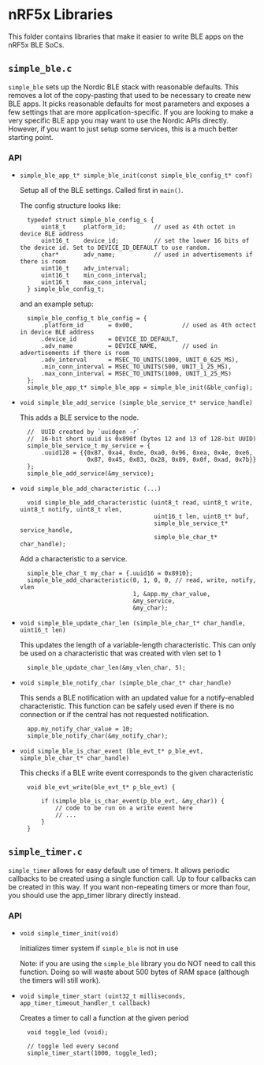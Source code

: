 nRF5x Libraries
===============

This folder contains libraries that make it easier to write BLE apps on the
nRF5x BLE SoCs.

## `simple_ble.c`

`simple_ble` sets up the Nordic BLE stack with reasonable defaults. This
removes a lot of the copy-pasting that used to be necessary to create new BLE apps.
It picks reasonable defaults for most parameters and exposes a few settings
that are more application-specific. If you are looking to make a very specific
BLE app you may want to use the Nordic APIs directly. However, if you want
to just setup some services, this is a much better starting point.

### API

- `simple_ble_app_t* simple_ble_init(const simple_ble_config_t* conf)`

    Setup all of the BLE settings. Called first in `main()`.

    The config structure looks like:

        typedef struct simple_ble_config_s {
            uint8_t     platform_id;        // used as 4th octet in device BLE address
            uint16_t    device_id;          // set the lower 16 bits of the device id. Set to DEVICE_ID_DEFAULT to use random.
            char*       adv_name;           // used in advertisements if there is room
            uint16_t    adv_interval;
            uint16_t    min_conn_interval;
            uint16_t    max_conn_interval;
        } simple_ble_config_t;

    and an example setup:

        simple_ble_config_t ble_config = {
            .platform_id       = 0x00,              // used as 4th octect in device BLE address
            .device_id         = DEVICE_ID_DEFAULT,
            .adv_name          = DEVICE_NAME,       // used in advertisements if there is room
            .adv_interval      = MSEC_TO_UNITS(1000, UNIT_0_625_MS),
            .min_conn_interval = MSEC_TO_UNITS(500, UNIT_1_25_MS),
            .max_conn_interval = MSEC_TO_UNITS(1000, UNIT_1_25_MS)
        };
        simple_ble_app_t* simple_ble_app = simple_ble_init(&ble_config);

- `void simple_ble_add_service (simple_ble_service_t* service_handle)`

    This adds a BLE service to the node.

        //  UUID created by `uuidgen -r`
        //  16-bit short uuid is 0x890f (bytes 12 and 13 of 128-bit UUID)
        simple_ble_service_t my_service = {
            .uuid128 = {{0x87, 0xa4, 0xde, 0xa0, 0x96, 0xea, 0x4e, 0xe6,
                         0x87, 0x45, 0x83, 0x28, 0x89, 0x0f, 0xad, 0x7b}}
        };
        simple_ble_add_service(&my_service);

- `void simple_ble_add_characteristic (...)`

        void simple_ble_add_characteristic (uint8_t read, uint8_t write, uint8_t notify, uint8_t vlen,
                                            uint16_t len, uint8_t* buf,
                                            simple_ble_service_t* service_handle,
                                            simple_ble_char_t* char_handle);

    Add a characteristic to a service.

        simple_ble_char_t my_char = {.uuid16 = 0x8910};
        simple_ble_add_characteristic(0, 1, 0, 0, // read, write, notify, vlen
                                      1, &app.my_char_value,
                                      &my_service,
                                      &my_char);

- `void simple_ble_update_char_len (simple_ble_char_t* char_handle, uint16_t len)`

    This updates the length of a variable-length characteristic. This can only
    be used on a characteristic that was created with vlen set to 1

        simple_ble_update_char_len(&my_vlen_char, 5);

- `void simple_ble_notify_char (simple_ble_char_t* char_handle)`

    This sends a BLE notification with an updated value for a notify-enabled
    characteristic. This function can be safely used even if there is no
    connection or if the central has not requested notification.

        app.my_notify_char_value = 10;
        simple_ble_notify_char(&my_notify_char);

- `void simple_ble_is_char_event (ble_evt_t* p_ble_evt, simple_ble_char_t* char_handle)`

    This checks if a BLE write event corresponds to the given characteristic

        void ble_evt_write(ble_evt_t* p_ble_evt) {
            
            if (simple_ble_is_char_event(p_ble_evt, &my_char)) {
                // code to be run on a write event here
                // ...
            }
        }


## `simple_timer.c`

`simple_timer` allows for easy default use of timers. It allows periodic
callbacks to be created using a single function call. Up to four callbacks can
be created in this way. If you want non-repeating timers or more than four, you
should use the app_timer library directly instead.

### API

- `void simple_timer_init(void)`

    Initializes timer system if `simple_ble` is not in use

    Note: if you are using the `simple_ble` library you do NOT need to call
    this function. Doing so will waste about 500 bytes of RAM space (although
    the timers will still work).

- `void simple_timer_start (uint32_t milliseconds, app_timer_timeout_handler_t callback)`

    Creates a timer to call a function at the given period

        void toggle_led (void);

        // toggle led every second
        simple_timer_start(1000, toggle_led);

